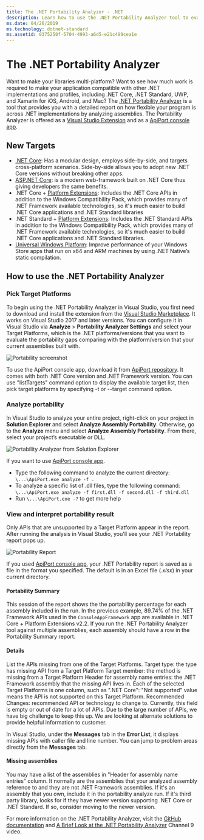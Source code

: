 ```yaml
---
title: The .NET Portability Analyzer - .NET
description: Learn how to use the .NET Portability Analyzer tool to evaluate how portable your code is among the various .NET implementations, including .NET Core, .NET Standard, UWP, and Xamarin.
ms.date: 04/26/2019
ms.technology: dotnet-standard
ms.assetid: 0375250f-5704-4993-a6d5-e21c499cea1e
---
```

# The .NET Portability Analyzer

Want to make your libraries multi-platform? Want to see how much work is required to make your application compatible with other .NET implementations and profiles, including .NET Core, .NET Standard, UWP, and Xamarin for iOS, Android, and Mac? The [.NET Portability Analyzer](https://github.com/microsoft/dotnet-apiport) is a tool that provides you with a detailed report on how flexible your program is across .NET implementations by analyzing assemblies. The Portability Analyzer is offered as a [Visual Studio Extension](https://marketplace.visualstudio.com/items?itemName=ConnieYau.NETPortabilityAnalyzer) and as a [ApiPort console app](https://github.com/Microsoft/dotnet-apiport/releases).

## New Targets

* [.NET Core](../../core/index.md): Has a modular design, employs side-by-side, and targets cross-platform scenarios. Side-by-side allows you to adopt new .NET Core versions without breaking other apps.
* [ASP.NET Core](/aspnet/core): is a modern web-framework built on .NET Core thus giving developers the same benefits.
* .NET Core + [Platform Extensions](../../core/porting/windows-compat-pack.md): Includes the .NET Core APIs in addition to the Windows Compatibility Pack, which provides many of .NET Framework available technologies, so it's much easier to build .NET Core applications and .NET Standard libraries
* .NET Standard + [Platform Extensions](https://docs.microsoft.com/en-us/dotnet/core/porting/windows-compat-pack): Includes the .NET Standard APIs in addition to the Windows Compatibility Pack, which provides many of .NET Framework available technologies, so it's much easier to build .NET Core applications and .NET Standard libraries.
* [Universal Windows Platform](/uwp): Improve performance of your Windows Store apps that run on x64 and ARM machines by using .NET Native’s static compilation. 

## How to use the .NET Portability Analyzer

### Pick Target Platforms
To begin using the .NET Portability Analyzer in Visual Studio, you first need to download and install the extension from the [Visual Studio Marketplace](https://marketplace.visualstudio.com/items?itemName=ConnieYau.NETPortabilityAnalyzer). It works on Visual Studio 2017 and later versions. You can configure it in Visual Studio via **Analyze** > **Portability Analyzer Settings** and select your Target Platforms, which is the .NET platforms/versions that you want to evaluate the portability gaps comparing with the platform/version that your current assemblies built with.

![Portability screenshot](./media/portability-analyzer/portability-screenshot.png)

To use the ApiPort console app, download it from [ApiPort repository](https://github.com/microsoft/dotnet-apiport). It comes with both .NET Core version and .NET Framework version. You can  use "listTargets" command option to display the available target list, then pick target platforms by specifying -t or --target command option.

### Analyze portability
In Visual Studio to analyze your entire project, right-click on your project in **Solution Explorer** and select **Analyze Assembly Portability**. Otherwise, go to the **Analyze** menu and select **Analyze Assembly Portability**. From there, select your project’s executable or DLL.

![Portability Analyzer from Solution Explorer](./media/portability-analyzer/portability-solution-explorer.png)

If you want to use [ApiPort console app](https://github.com/Microsoft/dotnet-apiport/releases).

* Type the following command to analyze the current directory: `\...\ApiPort.exe analyze -f .`
* To analyze a specific list of .dll files, type the following command: `\...\ApiPort.exe analyze -f first.dll -f second.dll -f third.dll`
* Run `\...\ApiPort.exe -?` to get more help

### View and interpret portability result

Only APIs that are unsupported by a Target Platform appear in the report. 
After running the analysis in Visual Studio, you'll see your .NET Portability report pops up. 

![Portability Report](./media/portability-analyzer/portability-report.png)

If you used [ApiPort console app](https://github.com/Microsoft/dotnet-apiport/releases), your .NET Portability report is saved as a file in the format you specified. The default is in an Excel file (*.xlsx*) in your current directory. 

#### Portability Summary 
This session of the report shows the the portability percentage for each assembly included in the run. In the previous example, 89.74% of the .NET Framework APIs used in the `ConsoleAppFramework` app are available in .NET Core + Platform Extensions v2.2. If you run the .NET Portability Analyzer tool against multiple assemblies, each assembly should have a row in the Portability Summary report.

#### Details
List the APIs missing from one of the Target Platforms. 
Target type: the type has missing API from a Target Platform
Target member: the method is missing from a Target Platform
Header for assembly name entries: the .NET Framework assembly that the missing API lives in.
Each of the selected Target Platforms is one column, such as ".NET Core": "Not supported" value means the API is not supported on this Target Platform.
Recommended Changes: recommended API or technology to change to. Currently, this field is empty or out of date for a lot of APIs. Due to the large number of APIs, we have big challenge to keep this up. We are looking at alternate solutions to provide helpful information to customer.

In Visual Studio,  under the **Messages** tab in the **Error List**, it displays missing APIs with caller file and line number. You can jump to problem areas directly from the **Messages** tab.

#### Missing assemblies
You may have a list of the assemblies in "Header for assembly name entries" column. It normally are the assemblies that your analyzed assembly reference to and they are not .NET Framework assemblies. If it's an assembly that you own, include it in the portability analyze run. If it's third party library, looks for if they have newer version supporting .NET Core or .NET Standard. If so, consider moving to the newer version.  

For more information on the .NET Portability Analyzer, visit the [GitHub documentation](https://github.com/Microsoft/dotnet-apiport#documentation) and [A Brief Look at the .NET Portability Analyzer](https://channel9.msdn.com/Blogs/Seth-Juarez/A-Brief-Look-at-the-NET-Portability-Analyzer) Channel 9 video.
